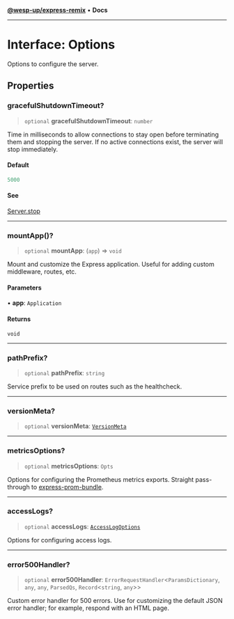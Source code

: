 [**@wesp-up/express-remix**](../README.md) • **Docs**

***

# Interface: Options

Options to configure the server.

## Properties

### gracefulShutdownTimeout?

> `optional` **gracefulShutdownTimeout**: `number`

Time in milliseconds to allow connections to stay open before
terminating them and stopping the server. If no active connections
exist, the server will stop immediately.

#### Default

```ts
5000
```

#### See

[Server.stop](../classes/Server.md#stop)

***

### mountApp()?

> `optional` **mountApp**: (`app`) => `void`

Mount and customize the Express application. Useful for adding custom
middleware, routes, etc.

#### Parameters

• **app**: `Application`

#### Returns

`void`

***

### pathPrefix?

> `optional` **pathPrefix**: `string`

Service prefix to be used on routes such as the healthcheck.

***

### versionMeta?

> `optional` **versionMeta**: [`VersionMeta`](VersionMeta.md)

***

### metricsOptions?

> `optional` **metricsOptions**: `Opts`

Options for configuring the Prometheus metrics exports. Straight
pass-through to
[express-prom-bundle](https://www.npmjs.com/package/express-prom-bundle).

***

### accessLogs?

> `optional` **accessLogs**: [`AccessLogOptions`](AccessLogOptions.md)

Options for configuring access logs.

***

### error500Handler?

> `optional` **error500Handler**: `ErrorRequestHandler`\<`ParamsDictionary`, `any`, `any`, `ParsedQs`, `Record`\<`string`, `any`\>\>

Custom error handler for 500 errors. Use for customizing the default
JSON error handler; for example, respond with an HTML page.
